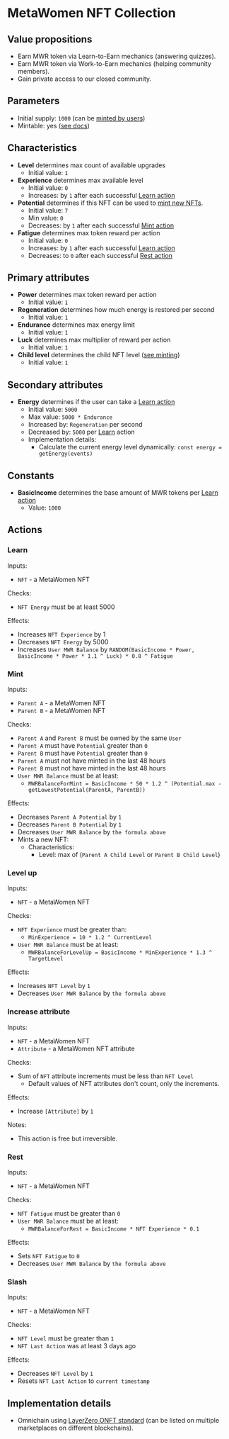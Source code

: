 # MetaWomen NFT Collection

## Value propositions

* Earn MWR token via Learn-to-Earn mechanics (answering quizzes).
* Earn MWR token via Work-to-Earn mechanics (helping community members).
* Gain private access to our closed community.

## Parameters

* Initial supply: `1000` (can be [minted by users](#mint))
* Mintable: yes ([see docs](#mint))

## Characteristics

* **Level** determines max count of available upgrades
  * Initial value: `1`
* **Experience** determines max available level
  * Initial value: `0`
  * Increases: by `1` after each successful [Learn action](#learn)
* **Potential** determines if this NFT can be used to [mint new NFTs](#mint).
  * Initial value: `7`
  * Min value: `0`
  * Decreases: by `1` after each successful [Mint action](#mint)
* **Fatigue** determines max token reward per action
  * Initial value: `0`
  * Increases: by `1` after each successful [Learn action](#learn)
  * Decreases: to `0` after each successful [Rest action](#rest)

## Primary attributes

* **Power** determines max token reward per action
  * Initial value: `1`
* **Regeneration** determines how much energy is restored per second
  * Initial value: `1`
* **Endurance** determines max energy limit
  * Initial value: `1`
* **Luck** determines max multiplier of reward per action
  * Initial value: `1`
* **Child level** determines the child NFT level ([see minting](#mint))
  * Initial value: `1`

## Secondary attributes

* **Energy** determines if the user can take a [Learn action](#learn)
  * Initial value: `5000`
  * Max value: `5000 * Endurance`
  * Increased by: `Regeneration` per second
  * Decreased by: `5000` per [Learn](#learn) action
  * Implementation details:
    * Calculate the current energy level dynamically: `const energy = getEnergy(events)`

<!--
* **Mint energy** determines if the user can take a [Mint action](#mint)
  * Initial value: `172800` (24 hours * 60 minutes * 60 seconds)
  * Max value: `172800`
  * Increased by: `1` per second
  * Decreased by: `172800` per [Mint](#mint) action
  * Implementation details:
    * Calculate the current energy level dynamically: `const mintEnergy = getMintEnergy(events)`
-->

## Constants

* **BasicIncome** determines the base amount of MWR tokens per [Learn action](#learn)
  * Value: `1000`

## Actions

### Learn

Inputs:

* `NFT` - a MetaWomen NFT

Checks:

* `NFT Energy` must be at least 5000

Effects:

* Increases `NFT Experience` by 1
* Decreases `NFT Energy` by 5000
* Increases `User MWR Balance` by `RANDOM(BasicIncome * Power, BasicIncome * Power * 1.1 ^ Luck) * 0.8 ^ Fatigue`

### Mint

Inputs:

* `Parent A` - a MetaWomen NFT
* `Parent B` - a MetaWomen NFT

Checks:

* `Parent A` and `Parent B` must be owned by the same `User`
* `Parent A` must have `Potential` greater than `0`
* `Parent B` must have `Potential` greater than `0`
* `Parent A` must not have minted in the last 48 hours
* `Parent B` must not have minted in the last 48 hours
* `User MWR Balance` must be at least:
  * `MWRBalanceForMint = BasicIncome * 50 * 1.2 ^ (Potential.max - getLowestPotential(ParentA, ParentB))`

Effects:

* Decreases `Parent A Potential` by `1`
* Decreases `Parent B Potential` by `1`
* Decreases `User MWR Balance` by `the formula above`
* Mints a new NFT:
  * Characteristics:
    * Level: max of (`Parent A Child Level` or `Parent B Child Level`)

### Level up

Inputs:

* `NFT` - a MetaWomen NFT

Checks:

* `NFT Experience` must be greater than:
  * `MinExperience = 10 * 1.2 ^ CurrentLevel`
* `User MWR Balance` must be at least:
  * `MWRBalanceForLevelUp = BasicIncome * MinExperience * 1.3 ^ TargetLevel`

Effects:

* Increases `NFT Level` by `1`
* Decreases `User MWR Balance` by `the formula above`

### Increase attribute

Inputs:

* `NFT` - a MetaWomen NFT
* `Attribute` - a MetaWomen NFT attribute

Checks:

* Sum of `NFT` attribute increments must be less than `NFT Level`
  * Default values of NFT attributes don't count, only the increments.

Effects:

* Increase `[Attribute]` by `1`

Notes:

* This action is free but irreversible.

### Rest

Inputs:

* `NFT` - a MetaWomen NFT

Checks:

* `NFT Fatigue` must be greater than `0`
* `User MWR Balance` must be at least:
  * `MWRBalanceForRest = BasicIncome * NFT Experience * 0.1`

Effects:

* Sets `NFT Fatigue` to `0`
* Decreases `User MWR Balance` by `the formula above`

### Slash

Inputs:

* `NFT` - a MetaWomen NFT

Checks:

* `NFT Level` must be greater than `1`
* `NFT Last Action` was at least 3 days ago

Effects:

* Decreases `NFT Level` by `1`
* Resets `NFT Last Action` to `current timestamp`

## Implementation details

* Omnichain using [LayerZero ONFT standard](https://github.com/LayerZero-Labs/solidity-examples/tree/main/contracts/token/onft) (can be listed on multiple marketplaces on different blockchains).
